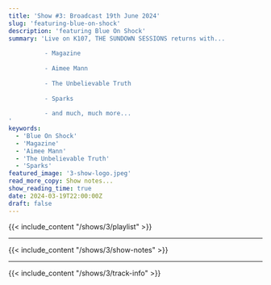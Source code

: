 ```yaml
---
title: 'Show #3: Broadcast 19th June 2024'
slug: 'featuring-blue-on-shock'
description: 'featuring Blue On Shock'
summary: 'Live on K107, THE SUNDOWN SESSIONS returns with...
 
          - Magazine
                    
          - Aimee Mann 
          
          - The Unbelievable Truth
          
          - Sparks
          
          - and much, much more...
'
keywords:
  - 'Blue On Shock'
  - 'Magazine'
  - 'Aimee Mann'
  - 'The Unbelievable Truth'
  - 'Sparks'
featured_image: '3-show-logo.jpeg'
read_more_copy: Show notes...
show_reading_time: true
date: 2024-03-19T22:00:00Z
draft: false
---
```


{{< include_content "/shows/3/playlist" >}}

---

{{< include_content "/shows/3/show-notes" >}}

---

{{< include_content "/shows/3/track-info" >}}
